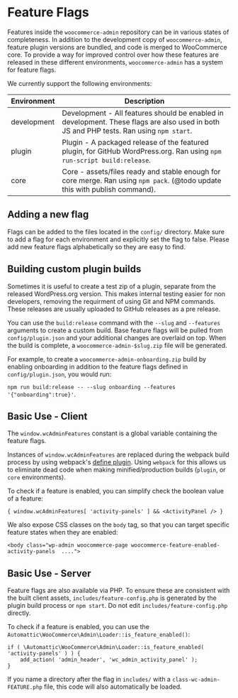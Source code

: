 # Feature Flags

Features inside the `woocommerce-admin` repository can be in various states of completeness. In addition to the development copy of `woocommerce-admin`, feature plugin versions are bundled, and code is merged to WooCommerce core. To provide a way for improved control over how these features are released in these different environments, `woocommerce-admin` has a system for feature flags.

We currently support the following environments:

| Environment | Description                                                                                                                                                            |
|-------------|------------------------------------------------------------------------------------------------------------------------------------------------------------------------|
| development | Development - All features should be enabled in development. These flags are also used in both JS and PHP tests. Ran using `npm start`.                                |
| plugin      | Plugin - A packaged release of the featured plugin, for GitHub WordPress.org. Ran using `npm run-script build:release`. |                                    |
| core        | Core - assets/files ready and stable enough for core merge. Ran using `npm pack`. (@todo update this with publish command).


## Adding a new flag

Flags can be added to the files located in the `config/` directory. Make sure to add a flag for each environment and explicitly set the flag to false.
Please add new feature flags alphabetically so they are easy to find.

## Building custom plugin builds

Sometimes it is useful to create a test zip of a plugin, separate from the released WordPress.org version. This makes internal testing easier for non developers, removing the requirment of using Git and NPM commands. These releases are usually uploaded to GitHub releases as a pre release.

You can use the `build:release` command with the `--slug` and `--features` arguments to create a custom build. Base feature flags will be pulled from `config/plugin.json` and your additional changes are overlaid on top. When the build is complete, a `woocommerce-admin-$slug.zip` file will be generated.

For example, to create a `woocommerce-admin-onboarding.zip` build by enabling onboarding in addition to the feature flags defined in `config/plugin.json`, you would run:

`npm run build:release -- --slug onboarding --features '{"onboarding":true}'`.

## Basic Use - Client

The `window.wcAdminFeatures` constant is a global variable containing the feature flags.

Instances of `window.wcAdminFeatures` are replaced during the webpack build process by using webpack's [define plugin](https://webpack.js.org/plugins/define-plugin/). Using `webpack` for this allows us to eliminate dead code when making minified/production builds (`plugin`, or `core` environments).

To check if a feature is enabled, you can simplify check the boolean value of a feature:

```
{ window.wcAdminFeatures[ 'activity-panels' ] && <ActivityPanel /> }
```

We also expose CSS classes on the `body` tag, so that you can target specific feature states when they are enabled:

```
<body class="wp-admin woocommerce-page woocommerce-feature-enabled-activity-panels  ....">
```

## Basic Use - Server

Feature flags are also available via PHP. To ensure these are consistent with the built client assets, `includes/feature-config.php` is generated by the plugin build process or `npm start`. Do not edit `includes/feature-config.php` directly.

To check if a feature is enabled, you can use the `Automattic\WooCommerce\Admin\Loader::is_feature_enabled()`:

```
if ( \Automattic\WooCommerce\Admin\Loader::is_feature_enabled( 'activity-panels' ) ) {
	add_action( 'admin_header', 'wc_admin_activity_panel' );
}
```

If you name a directory after the flag in `includes/` with a `class-wc-admin-FEATURE.php` file, this code will also automatically be loaded.
